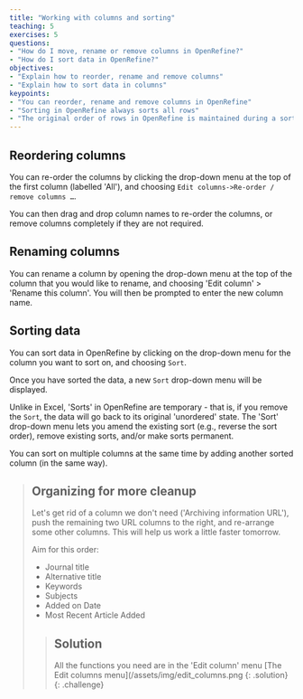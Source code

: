 ```yaml
---
title: "Working with columns and sorting"
teaching: 5
exercises: 5
questions:
- "How do I move, rename or remove columns in OpenRefine?"
- "How do I sort data in OpenRefine?"
objectives:
- "Explain how to reorder, rename and remove columns"
- "Explain how to sort data in columns"
keypoints:
- "You can reorder, rename and remove columns in OpenRefine"
- "Sorting in OpenRefine always sorts all rows"
- "The original order of rows in OpenRefine is maintained during a sort until you use the option to Reorder Rows Permanently"
---
```


## Reordering columns
You can re-order the columns by clicking the drop-down menu at the top of the first column (labelled 'All'), and choosing `Edit columns->Re-order / remove columns …`.

You can then drag and drop column names to re-order the columns, or remove columns completely if they are not required.

## Renaming columns

You can rename a column by opening the drop-down menu at the top of the column that you would like to rename, and choosing 'Edit column' > 'Rename this column'. You will then be prompted to enter the new column name. 

## Sorting data
You can sort data in OpenRefine by clicking on the drop-down menu for the column you want to sort on, and choosing `Sort`.

Once you have sorted the data, a new `Sort` drop-down menu will be displayed.

Unlike in Excel, 'Sorts' in OpenRefine are temporary - that is, if you remove the `Sort`, the data will go back to its original 'unordered' state. The 'Sort' drop-down menu lets you amend the existing sort (e.g., reverse the sort order), remove existing sorts, and/or make sorts permanent.

You can sort on multiple columns at the same time by adding another sorted column (in the same way).

> ## Organizing for more cleanup
>
> Let's get rid of a column we don't need ('Archiving information URL'), push the 
> remaining two URL columns to the right, and re-arrange some other columns. 
> This will help us work a little
> faster tomorrow. 
>
> Aim for this order:
>
> * Journal title
> * Alternative title
> * Keywords
> * Subjects
> * Added on Date
> * Most Recent Article Added
>
> > ## Solution
> >
> > All the functions you need are in the 'Edit column' menu
> > [The Edit columns menu](/assets/img/edit_columns.png
> {: .solution}
{: .challenge}
